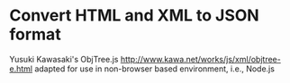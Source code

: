 Convert HTML and XML to JSON format 
===================================

Yusuki Kawasaki's ObjTree.js http://www.kawa.net/works/js/xml/objtree-e.html adapted for use in non-browser based environment, i.e., Node.js

